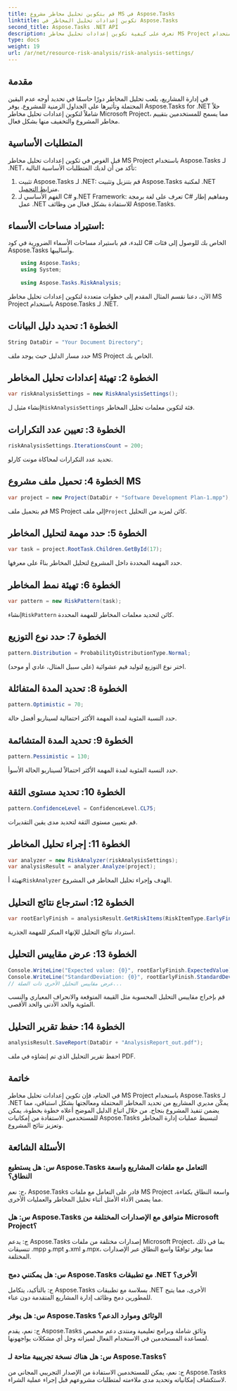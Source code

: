 ```yaml
---
title: قم بتكوين تحليل مخاطر مشروع MS في Aspose.Tasks
linktitle: تكوين إعدادات تحليل المخاطر في Aspose.Tasks
second_title: Aspose.Tasks .NET API
description: تعرف على كيفية تكوين إعدادات تحليل مخاطر MS Project باستخدام Aspose.Tasks لـ .NET. تعزيز كفاءة إدارة المشاريع باستخدام تقنيات تقييم المخاطر المتقدمة.
type: docs
weight: 19
url: /ar/net/resource-risk-analysis/risk-analysis-settings/
---
```

## مقدمة
في إدارة المشاريع، يلعب تحليل المخاطر دورًا حاسمًا في تحديد أوجه عدم اليقين المحتملة وتأثيرها على الجداول الزمنية للمشروع. يوفر Aspose.Tasks for .NET حلاً شاملاً لتكوين إعدادات تحليل مخاطر Microsoft Project، مما يسمح للمستخدمين بتقييم مخاطر المشروع والتخفيف منها بشكل فعال.
## المتطلبات الأساسية

قبل الغوص في تكوين إعدادات تحليل مخاطر MS Project باستخدام Aspose.Tasks لـ .NET، تأكد من أن لديك المتطلبات الأساسية التالية:
1.  تثبيت Aspose.Tasks لـ .NET: قم بتنزيل وتثبيت Aspose.Tasks لمكتبة .NET من[رابط التحميل](https://releases.aspose.com/tasks/net/).
2. الفهم الأساسي لـ C# و.NET Framework: تعرف على لغة برمجة C# ومفاهيم إطار عمل .NET للاستفادة بشكل فعال من وظائف Aspose.Tasks.

## استيراد مساحات الأسماء:
للبدء، قم باستيراد مساحات الأسماء الضرورية في كود C# الخاص بك للوصول إلى فئات Aspose.Tasks وأساليبها.
```csharp
    using Aspose.Tasks;
    using System;
    
    using Aspose.Tasks.RiskAnalysis;
```

الآن، دعنا نقسم المثال المقدم إلى خطوات متعددة لتكوين إعدادات تحليل مخاطر MS Project باستخدام Aspose.Tasks لـ .NET.
## الخطوة 1: تحديد دليل البيانات
```csharp
String DataDir = "Your Document Directory";
```
حدد مسار الدليل حيث يوجد ملف MS Project الخاص بك.
## الخطوة 2: تهيئة إعدادات تحليل المخاطر
```csharp
var riskAnalysisSettings = new RiskAnalysisSettings();
```
 إنشاء مثيل ل`RiskAnalysisSettings` فئة لتكوين معلمات تحليل المخاطر.
## الخطوة 3: تعيين عدد التكرارات
```csharp
riskAnalysisSettings.IterationsCount = 200;
```
تحديد عدد التكرارات لمحاكاة مونت كارلو.
## الخطوة 4: تحميل ملف مشروع MS
```csharp
var project = new Project(DataDir + "Software Development Plan-1.mpp");
```
 قم بتحميل ملف MS Project إلى ملف`Project` كائن لمزيد من التحليل.
## الخطوة 5: حدد مهمة لتحليل المخاطر
```csharp
var task = project.RootTask.Children.GetById(17);
```
حدد المهمة المحددة داخل المشروع لتحليل المخاطر بناءً على معرفها.
## الخطوة 6: تهيئة نمط المخاطر
```csharp
var pattern = new RiskPattern(task);
```
 إنشاء`RiskPattern` كائن لتحديد معلمات المخاطر للمهمة المحددة.
## الخطوة 7: حدد نوع التوزيع
```csharp
pattern.Distribution = ProbabilityDistributionType.Normal;
```
اختر نوع التوزيع لتوليد قيم عشوائية (على سبيل المثال، عادي أو موحد).
## الخطوة 8: تحديد المدة المتفائلة
```csharp
pattern.Optimistic = 70;
```
حدد النسبة المئوية لمدة المهمة الأكثر احتمالية لسيناريو أفضل حالة.
## الخطوة 9: تحديد المدة المتشائمة
```csharp
pattern.Pessimistic = 130;
```
حدد النسبة المئوية لمدة المهمة الأكثر احتمالاً لسيناريو الحالة الأسوأ.
## الخطوة 10: تحديد مستوى الثقة
```csharp
pattern.ConfidenceLevel = ConfidenceLevel.CL75;
```
قم بتعيين مستوى الثقة لتحديد مدى يقين التقديرات.
## الخطوة 11: إجراء تحليل المخاطر
```csharp
var analyzer = new RiskAnalyzer(riskAnalysisSettings);
var analysisResult = analyzer.Analyze(project);
```
 تهيئة أ`RiskAnalyzer` الهدف وإجراء تحليل المخاطر في المشروع.
## الخطوة 12: استرجاع نتائج التحليل
```csharp
var rootEarlyFinish = analysisResult.GetRiskItems(RiskItemType.EarlyFinish).Get(project.RootTask);
```
استرداد نتائج التحليل للإنهاء المبكر للمهمة الجذرية.
## الخطوة 13: عرض مقاييس التحليل
```csharp
Console.WriteLine("Expected value: {0}", rootEarlyFinish.ExpectedValue);
Console.WriteLine("StandardDeviation: {0}", rootEarlyFinish.StandardDeviation);
// عرض مقاييس التحليل الأخرى ذات الصلة...
```
قم بإخراج مقاييس التحليل المحسوبة مثل القيمة المتوقعة والانحراف المعياري والنسب المئوية والحد الأدنى والحد الأقصى.
## الخطوة 14: حفظ تقرير التحليل
```csharp
analysisResult.SaveReport(DataDir + "AnalysisReport_out.pdf");
```
احفظ تقرير التحليل الذي تم إنشاؤه في ملف PDF.

## خاتمة
في الختام، فإن تكوين إعدادات تحليل مخاطر MS Project باستخدام Aspose.Tasks لـ .NET يمكّن مديري المشاريع من تحديد المخاطر المحتملة ومعالجتها بشكل استباقي، مما يضمن تنفيذ المشروع بنجاح. من خلال اتباع الدليل الموضح أعلاه خطوة بخطوة، يمكن للمستخدمين الاستفادة من إمكانيات Aspose.Tasks لتبسيط عمليات إدارة المخاطر وتعزيز نتائج المشروع.
## الأسئلة الشائعة
### س: هل يستطيع Aspose.Tasks التعامل مع ملفات المشاريع واسعة النطاق؟
ج: نعم، Aspose.Tasks قادر على التعامل مع ملفات MS Project واسعة النطاق بكفاءة، مما يضمن الأداء الأمثل أثناء تحليل المخاطر والعمليات الأخرى.
### س: هل Aspose.Tasks متوافق مع الإصدارات المختلفة من Microsoft Project؟
ج: يدعم Aspose.Tasks إصدارات مختلفة من ملفات Microsoft Project، بما في ذلك تنسيقات ‎.mpp و.mpt و.xml و.mpx، مما يوفر توافقًا واسع النطاق عبر الإصدارات المختلفة.
### س: هل يمكنني دمج Aspose.Tasks مع تطبيقات .NET الأخرى؟
ج: بالتأكيد، يتكامل Aspose.Tasks بسلاسة مع تطبيقات .NET الأخرى، مما يتيح للمطورين دمج وظائف إدارة المشاريع المتقدمة دون عناء.
### س: هل يوفر Aspose.Tasks الوثائق وموارد الدعم؟
ج: نعم، يقدم Aspose.Tasks وثائق شاملة وبرامج تعليمية ومنتدى دعم مخصص لمساعدة المستخدمين في الاستخدام الفعال لميزاته وحل أي مشكلات يواجهونها.
### س: هل هناك نسخة تجريبية متاحة لـ Aspose.Tasks؟
ج: نعم، يمكن للمستخدمين الاستفادة من الإصدار التجريبي المجاني من Aspose.Tasks لاستكشاف إمكانياته وتحديد مدى ملاءمته لمتطلبات مشروعهم قبل إجراء عملية الشراء.